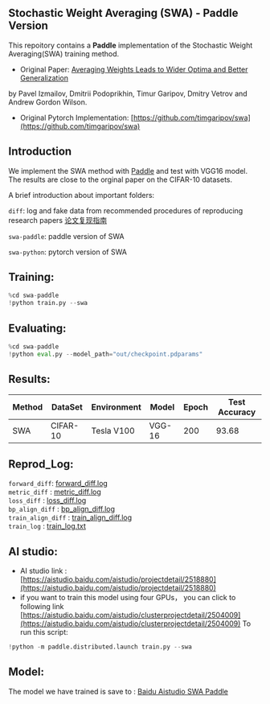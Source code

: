 ## Stochastic Weight Averaging (SWA) - Paddle Version  

This repoitory contains a **Paddle** implementation of the Stochastic Weight Averaging(SWA) training method.

* Original Paper: [Averaging Weights Leads to Wider Optima and Better Generalization](https://arxiv.org/abs/1803.05407)

by Pavel Izmailov, Dmitrii Podoprikhin, Timur Garipov, Dmitry Vetrov and Andrew Gordon Wilson.

* Original Pytorch Implementation: [https://github.com/timgaripov/swa](https://github.com/timgaripov/swa)

## Introduction  

We implement the SWA method with [Paddle](https://github.com/PaddlePaddle/Paddle) and test with VGG16 model. The results  are close to the orginal paper on the CIFAR-10 datasets. 

A brief introduction about important folders:

`diff`: log and fake data from recommended procedures of reproducing research papers [论文复现指南](https://github.com/PaddlePaddle/models/blob/develop/docs/ThesisReproduction_CV.md#4)

`swa-paddle`: paddle version of SWA

`swa-python`: pytorch version of SWA

## Training:
```python
%cd swa-paddle 
!python train.py --swa  
```
## Evaluating:
```python 
%cd swa-paddle 
!python eval.py --model_path="out/checkpoint.pdparams" 
```

## Results:  

| Method  |DataSet| Environment | Model| Epoch| Test Accuracy|   
| --- | --- |--- | --- |---|---|  
| SWA| CIFAR-10| Tesla V100 | VGG-16 | 200 | 93.68 |  

## Reprod_Log:  

`forward_diff`: [forward_diff.log](https://github.com/ncpaddle/SWA/blob/master/diff/forward_diff.log)  
`metric_diff` : [metric_diff.log](https://github.com/ncpaddle/SWA/blob/master/diff/metric_diff.log)  
`loss_diff` : [loss_diff.log](https://github.com/ncpaddle/SWA/blob/master/diff/loss_diff.log)  
`bp_align_diff` : [bp_align_diff.log](https://github.com/ncpaddle/SWA/blob/master/diff/bp_align_diff.log)  
`train_align_diff` : [train_align_diff.log](https://github.com/ncpaddle/SWA/blob/master/diff/train_align_diff_log.log)  
`train_log` : [train_log.txt](https://github.com/ncpaddle/SWA/blob/master/diff/train_log.txt)
## AI studio:
* AI studio link : [https://aistudio.baidu.com/aistudio/projectdetail/2518880](https://aistudio.baidu.com/aistudio/projectdetail/2518880) 
* if you want to train this model using four GPUs， you can click to following link [https://aistudio.baidu.com/aistudio/clusterprojectdetail/2504009](https://aistudio.baidu.com/aistudio/clusterprojectdetail/2504009) 
To run this script:
```python
!python -m paddle.distributed.launch train.py --swa
```
## Model:  
The model we have trained is save to : [Baidu Aistudio SWA Paddle](https://aistudio.baidu.com/aistudio/datasetdetail/113415)  
